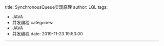 title: SynchronousQueue实现原理
author: LQL
tags:
  - JAVA
  - 并发编程
categories:
  - JAVA
  - 并发编程
date: 2019-11-23 19:53:00
---
